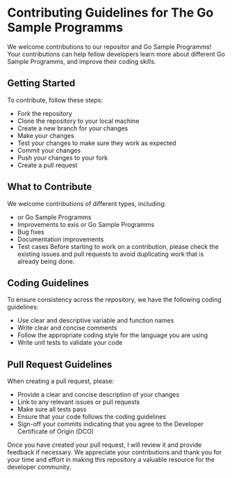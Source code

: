 # Contributing Guidelines for The Go Sample Programms

We welcome contributions to our repositor and Go Sample Programms! Your contributions can help fellow developers learn more about different Go Sample Programms, and improve their coding skills.

## Getting Started
To contribute, follow these steps:

- Fork the repository
- Clone the repository to your local machine
- Create a new branch for your changes
- Make your changes
- Test your changes to make sure they work as expected
- Commit your changes
- Push your changes to your fork
- Create a pull request

## What to Contribute
We welcome contributions of different types, including:

- or Go Sample Programms
- Improvements to exis or Go Sample Programms
- Bug fixes
- Documentation improvements
- Test cases
Before starting to work on a contribution, please check the existing issues and pull requests to avoid duplicating work that is already being done.

## Coding Guidelines
To ensure consistency across the repository, we have the following coding guidelines:

- Use clear and descriptive variable and function names
- Write clear and concise comments
- Follow the appropriate coding style for the language you are using
- Write unit tests to validate your code

## Pull Request Guidelines
When creating a pull request, please:

- Provide a clear and concise description of your changes
- Link to any relevant issues or pull requests
- Make sure all tests pass
- Ensure that your code follows the coding guidelines
- Sign-off your commits indicating that you agree to the Developer Certificate of Origin (DCO)

Once you have created your pull request, I will review it and provide feedback if necessary. We appreciate your contributions and thank you for your time and effort in making this repository a valuable resource for the developer community.